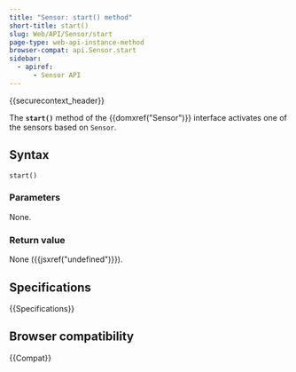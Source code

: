 ```yaml
---
title: "Sensor: start() method"
short-title: start()
slug: Web/API/Sensor/start
page-type: web-api-instance-method
browser-compat: api.Sensor.start
sidebar:
  - apiref:
      - Sensor API
---
```


{{securecontext_header}}

The **`start()`** method of the {{domxref("Sensor")}} interface activates one of the sensors based on `Sensor`.

## Syntax

```js-nolint
start()
```

### Parameters

None.

### Return value

None ({{jsxref("undefined")}}).

## Specifications

{{Specifications}}

## Browser compatibility

{{Compat}}
